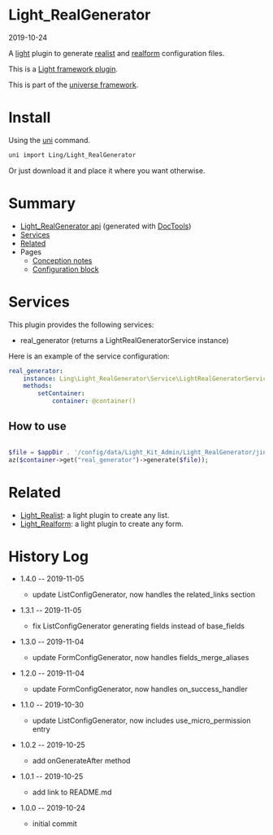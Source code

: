 Light_RealGenerator
===========
2019-10-24



A [light](https://github.com/lingtalfi/Light) plugin to generate [realist](https://github.com/lingtalfi/Light_Realist) and [realform](https://github.com/lingtalfi/Light_Realform) configuration files.

This is a [Light framework plugin](https://github.com/lingtalfi/Light/blob/master/doc/pages/plugin.md).

This is part of the [universe framework](https://github.com/karayabin/universe-snapshot).


Install
==========
Using the [uni](https://github.com/lingtalfi/universe-naive-importer) command.
```bash
uni import Ling/Light_RealGenerator
```

Or just download it and place it where you want otherwise.






Summary
===========
- [Light_RealGenerator api](https://github.com/lingtalfi/Light_RealGenerator/blob/master/doc/api/Ling/Light_RealGenerator.md) (generated with [DocTools](https://github.com/lingtalfi/DocTools))
- [Services](#services)
- [Related](#related)
- Pages
    - [Conception notes](https://github.com/lingtalfi/Light_RealGenerator/blob/master/doc/pages/conception-notes.md)
    - [Configuration block](https://github.com/lingtalfi/Light_RealGenerator/blob/master/doc/pages/realgen-configuration-block.md)




Services
=========


This plugin provides the following services:

- real_generator (returns a LightRealGeneratorService instance)



Here is an example of the service configuration:

```yaml
real_generator:
    instance: Ling\Light_RealGenerator\Service\LightRealGeneratorService
    methods:
        setContainer:
            container: @container()
```


How to use
--------------

```php

$file = $appDir . '/config/data/Light_Kit_Admin/Light_RealGenerator/jindemo.byml';
az($container->get("real_generator")->generate($file));
```






Related
=========
- [Light_Realist](https://github.com/lingtalfi/Light_Realist): a light plugin to create any list.
- [Light_Realform](https://github.com/lingtalfi/Light_Realform): a light plugin to create any form.



History Log
=============

- 1.4.0 -- 2019-11-05

    - update ListConfigGenerator, now handles the related_links section

- 1.3.1 -- 2019-11-05

    - fix ListConfigGenerator generating fields instead of base_fields

- 1.3.0 -- 2019-11-04

    - update FormConfigGenerator, now handles fields_merge_aliases
    
- 1.2.0 -- 2019-11-04

    - update FormConfigGenerator, now handles on_success_handler

- 1.1.0 -- 2019-10-30

    - update ListConfigGenerator, now includes use_micro_permission entry
    
- 1.0.2 -- 2019-10-25

    - add onGenerateAfter method
    
- 1.0.1 -- 2019-10-25

    - add link to README.md
    
- 1.0.0 -- 2019-10-24

    - initial commit